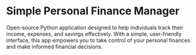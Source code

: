 # Simple Personal Finance Manager
Open-source Python application designed to help individuals track their income, expenses, and savings effectively. With a simple, user-friendly interface, this app empowers you to take control of your personal finances and make informed financial decisions.


